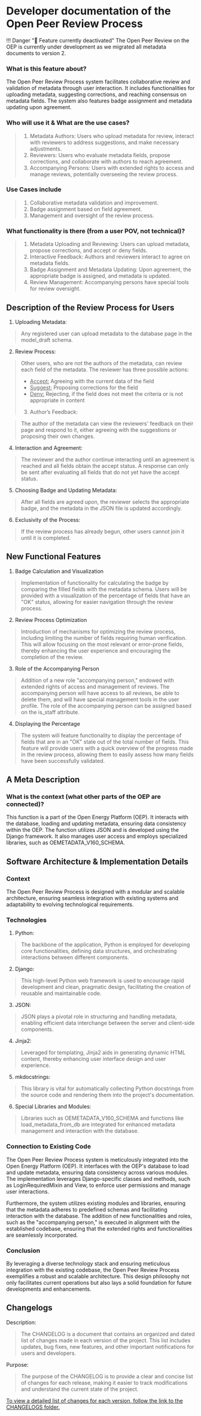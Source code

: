 <!--
SPDX-FileCopyrightText: 2025 jh-RLI <jonas.huber@rl-institut.de>

SPDX-License-Identifier: CC0-1.0
-->

# Developer documentation of the Open Peer Review Process

!!! Danger "🚧 Feature currently deactivated"
    The Open Peer Review on the OEP is currently under development as we migrated all metadata documents to version 2.

### What is this feature about?

The Open Peer Review Process system facilitates collaborative review and validation of metadata through user interaction. It includes functionalities for uploading metadata, suggesting corrections, and reaching consensus on metadata fields. The system also features badge assignment and metadata updating upon agreement.

### Who will use it & What are the use cases?

> 1.  Metadata Authors: Users who upload metadata for review, interact with reviewers to address suggestions, and make necessary adjustments.
> 2.  Reviewers: Users who evaluate metadata fields, propose corrections, and collaborate with authors to reach agreement.
> 3.  Accompanying Persons: Users with extended rights to access and manage reviews, potentially overseeing the review process.

### Use Cases include

> 1.  Collaborative metadata validation and improvement.
> 2.  Badge assignment based on field agreement.
> 3.  Management and oversight of the review process.

### What functionality is there (from a user POV, not technical)?

> 1.  Metadata Uploading and Reviewing: Users can upload metadata, propose corrections, and accept or deny fields.
> 2.  Interactive Feedback: Authors and reviewers interact to agree on metadata fields.
> 3.  Badge Assignment and Metadata Updating: Upon agreement, the appropriate badge is assigned, and metadata is updated.
> 4.  Review Management: Accompanying persons have special tools for review oversight.

## Description of the Review Process for Users

1. Uploading Metadata:

> Any registered user can upload metadata to the database page in the model_draft schema.

2. Review Process:

> Other users, who are not the authors of the metadata, can review each field of the metadata. The reviewer has three possible actions:
>
> - <span style="text-decoration: underline;">Accept:</span> Agreeing with the current data of the field
> - <span style="text-decoration: underline;">Suggest:</span> Proposing corrections for the field
> - <span style="text-decoration: underline;">Deny:</span> Rejecting, if the field does not meet the criteria or is not appropriate in content
>
> 3. Author’s Feedback:

> The author of the metadata can view the reviewers' feedback on their page and respond to it, either agreeing with the suggestions or proposing their own changes.

4. Interaction and Agreement:

> The reviewer and the author continue interacting until an agreement is reached and all fields obtain the accept status. A response can only be sent after evaluating all fields that do not yet have the accept status.

5. Choosing Badge and Updating Metadata:

> After all fields are agreed upon, the reviewer selects the appropriate badge, and the metadata in the JSON file is updated accordingly.

6. Exclusivity of the Process:

> If the review process has already begun, other users cannot join it until it is completed.

## New Functional Features

1. Badge Calculation and Visualization

> Implementation of functionality for calculating the badge by comparing the filled fields with the metadata schema. Users will be provided with a visualization of the percentage of fields that have an "OK" status, allowing for easier navigation through the review process.

2. Review Process Optimization

> Introduction of mechanisms for optimizing the review process, including limiting the number of fields requiring human verification. This will allow focusing on the most relevant or error-prone fields, thereby enhancing the user experience and encouraging the completion of the review.

3. Role of the Accompanying Person

> Addition of a new role "accompanying person," endowed with extended rights of access and management of reviews. The accompanying person will have access to all reviews, be able to delete them, and will have special management tools in the user profile. The role of the accompanying person can be assigned based on the is_staff attribute.

4. Displaying the Percentage

> The system will feature functionality to display the percentage of fields that are in an "OK" state out of the total number of fields. This feature will provide users with a quick overview of the progress made in the review process, allowing them to easily assess how many fields have been successfully validated.

## A Meta Description

### What is the context (what other parts of the OEP are connected)?

This function is a part of the Open Energy Platform (OEP). It interacts with the database, loading and updating metadata, ensuring data consistency within the OEP. The function utilizes JSON and is developed using the Django framework. It also manages user access and employs specialized libraries, such as OEMETADATA_V160_SCHEMA.

## Software Architecture & Implementation Details

### Context

The Open Peer Review Process is designed with a modular and scalable architecture, ensuring seamless integration with existing systems and adaptability to evolving technological requirements.

### Technologies

1. Python:

> The backbone of the application, Python is employed for developing core functionalities, defining data structures, and orchestrating interactions between different components.

2. Django:

> This high-level Python web framework is used to encourage rapid development and clean, pragmatic design, facilitating the creation of reusable and maintainable code.

3. JSON:

> JSON plays a pivotal role in structuring and handling metadata, enabling efficient data interchange between the server and client-side components.

4. Jinja2:

> Leveraged for templating, Jinja2 aids in generating dynamic HTML content, thereby enhancing user interface design and user experience.

5. mkdocstrings:

> This library is vital for automatically collecting Python docstrings from the source code and rendering them into the project's documentation.

6. Special Libraries and Modules:

> Libraries such as OEMETADATA_V160_SCHEMA and functions like load_metadata_from_db are integrated for enhanced metadata management and interaction with the database.

### Connection to Existing Code

The Open Peer Review Process system is meticulously integrated into the Open Energy Platform (OEP). It interfaces with the OEP's database to load and update metadata, ensuring data consistency across various modules. The implementation leverages Django-specific classes and methods, such as LoginRequiredMixin and View, to enforce user permissions and manage user interactions.

Furthermore, the system utilizes existing modules and libraries, ensuring that the metadata adheres to predefined schemas and facilitating interaction with the database. The addition of new functionalities and roles, such as the "accompanying person," is executed in alignment with the established codebase, ensuring that the extended rights and functionalities are seamlessly incorporated.

### Conclusion

By leveraging a diverse technology stack and ensuring meticulous integration with the existing codebase, the Open Peer Review Process exemplifies a robust and scalable architecture. This design philosophy not only facilitates current operations but also lays a solid foundation for future developments and enhancements.

## Changelogs

Description:

> The CHANGELOG is a document that contains an organized and dated list of changes made in each version of the project. This list includes updates, bug fixes, new features, and other important notifications for users and developers.

Purpose:

> The purpose of the CHANGELOG is to provide a clear and concise list of changes for each release, making it easier to track modifications and understand the current state of the project.

[To view a detailed list of changes for each version, follow the link to the CHANGELOGS folder.](https://github.com/OpenEnergyPlatform/oeplatform/tree/develop/versions/changelogs)
